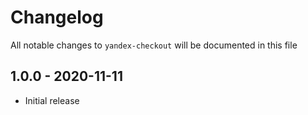 # Changelog

All notable changes to `yandex-checkout` will be documented in this file

## 1.0.0 - 2020-11-11

- Initial release
